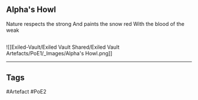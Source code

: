 ## Alpha's Howl
Nature respects the strong
And paints the snow red
With the blood of the weak
##
![[Exiled-Vault/Exiled Vault Shared/Exiled Vault Artefacts/PoE1/_Images/Alpha's Howl.png]]

---
## Tags
#Artefact
#PoE2